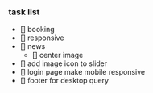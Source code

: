 ### task list 

 - [] booking 
  - [] responsive 
 - [] news
    - [] center image 
- [] add image icon to slider
- [] login page make mobile responsive 
- [] footer for desktop query